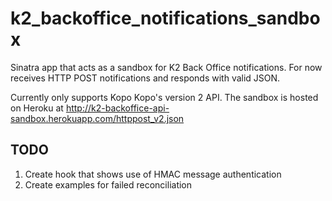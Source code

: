 k2_backoffice_notifications_sandbox
===================================

Sinatra app that acts as a sandbox for K2 Back Office notifications. For now receives HTTP POST notifications and responds with valid JSON.

Currently only supports Kopo Kopo's version 2 API. The sandbox is hosted on Heroku at http://k2-backoffice-api-sandbox.herokuapp.com/httppost_v2.json

TODO
----
1. Create hook that shows use of HMAC message authentication
2. Create examples for failed reconciliation

